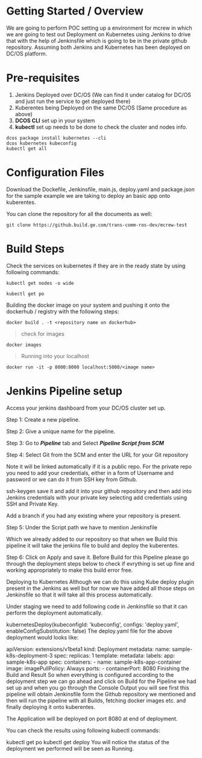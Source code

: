 # Getting Started / Overview

We are going to perform POC setting up a environment for mcrew in which we are going to test out Deployment on Kubernetes using Jenkins to drive that with the help of Jenkinsfile which is going to be in the private github repository. Assuming both Jenkins and Kubernetes has been deployed on DC/OS platform.

# Pre-requisites

1) Jenkins Deployed over DC/OS (We can find it under catalog for DC/OS and just run the service to get deployed there)
2) Kuberentes being Deployed on the same DC/OS (Same procedure as above)
3) **DCOS CLI** set up in your system
4) **kubectl** set up needs to be done to check the cluster and nodes info.

```
dcos package install kubernetes --cli
dcos kubernetes kubeconfig
kubectl get all
```

# Configuration Files

Download the Dockefile, Jenkinsfile, main.js, deploy.yaml and package.json for the sample example we are taking to deploy an basic app onto kuberentes.

You can clone the repository for all the documents as well:
```
git clone https://github.build.ge.com/trans-comm-ros-dev/mcrew-test
```

# Build Steps

Check the services on kubernetes if they are in the ready state by using following commands:

```
kubectl get nodes -o wide

kubectl get po
```

Building the docker image on your system and pushing it onto the dockerhub / registry with the following steps:

```
docker build . -t <repository name on dockerhub>
```

>check for images

```
docker images
```

>Running into your localhost

```
docker run -it -p 8000:8000 localhost:5000/<image name>
```

# Jenkins Pipeline setup 

Access your jenkins dashboard from your DC/OS cluster set up.

Step 1: Create a new pipeline.

Step 2: Give a unique name for the pipeline.

Step 3: Go to ***Pipeline*** tab and Select ***Pipeline Script from SCM***

Step 4: Select Git from the SCM and enter the URL for your Git repository

Note it will be linked automatically if it is a public repo. For the private repo you need to add your credentials, either in a form of Username and password or we can do it from SSH key from Github.

ssh-keygen
save it and add it into your github repository and then add into Jenkins credentials with your private key selecting add credentials using SSH and Private Key.

Add a branch if you had any existing where your repository is present.

Step 5: Under the Script path we have to mention Jenkinsfile

Which we already added to our repository so that when we Build this pipeline it will take the jenkins file to build and deploy the kuberentes.

Step 6: Click on Apply and save it. Before Build for this Pipeline please go through the deployment steps below to check if evrything is set up fine and working appropriately to make this build error free.

Deploying to Kubernetes
Although we can do this using Kube deploy plugin present in the Jenkins as well but for now we have added all those steps on Jenkinsfile so that it will take all this process automatically.

Under staging we need to add following code in Jenkinsfile so that it can perform the deployment automatically.

 kubernetesDeploy(kubeconfigId: 'kubeconfig',
                     configs: 'deploy.yaml',
                     enableConfigSubstitution: false)
The deploy.yaml file for the above deployment would looks like:

apiVersion: extensions/v1beta1
kind: Deployment
metadata:
  name: sample-k8s-deployment-3
spec:
  replicas: 1
  template:
    metadata:
      labels:
        app: sample-k8s-app
    spec:
      containers:
      - name: sample-k8s-app-container
        image: <docker-image name>
        imagePullPolicy: Always
        ports:
        - containerPort: 8080
Finishing the Build and Result
So when everything is configured according to the deployment step we can go ahead and click on Build for the Pipeline we had set up and when you go through the Console Output you will see first this pipeline will obtain Jenkinsfile form the Github repository we mentioned and then will run the pipeline with all Builds, fetching docker images etc. and finally deploying it onto kuberentes.

The Application will be deployed on port 8080 at end of deployment.

You can check the results using following kubectl commands:

kubectl get po
kubectl get deploy
You will notice the status of the deployment we performed will be seen as Running.
